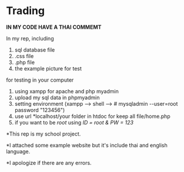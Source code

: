 # Trading
 
**IN MY CODE HAVE A THAI COMMEMT**

In my rep, including
1) sql database file
2) .css file
3) .php file
4) the example picture for test

for testing in your computer
1) using xampp for apache and php myadmin
2) upload my sql data in phpmyadmin
3) setting environment (xampp --> shell --> # mysqladmin --user=root password "123456")
4) use url *localhost/your folder in htdoc for keep all file/home.php
5) if you want to be *root* using *ID = root & PW = 123*

*This rep is my school project.

*I attached some example website but it's include thai and english language.

*I apologize if there are any errors.
